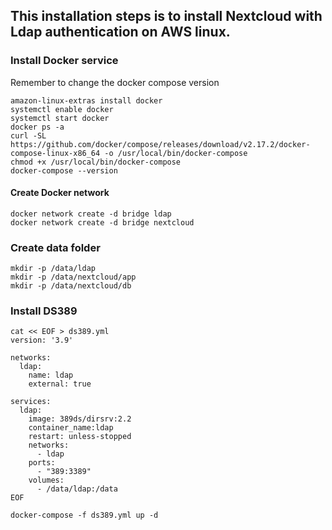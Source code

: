 ## This installation steps is to install Nextcloud with Ldap authentication on AWS linux.

### Install Docker service
Remember to change the docker compose version

```
amazon-linux-extras install docker
systemctl enable docker
systemctl start docker
docker ps -a
curl -SL https://github.com/docker/compose/releases/download/v2.17.2/docker-compose-linux-x86_64 -o /usr/local/bin/docker-compose
chmod +x /usr/local/bin/docker-compose
docker-compose --version
```

#### Create Docker network

```
docker network create -d bridge ldap
docker network create -d bridge nextcloud
```

### Create data folder

```
mkdir -p /data/ldap
mkdir -p /data/nextcloud/app
mkdir -p /data/nextcloud/db
```

### Install DS389

```
cat << EOF > ds389.yml
version: '3.9'

networks:
  ldap:
    name: ldap
    external: true
    
services:
  ldap:
    image: 389ds/dirsrv:2.2
    container_name:ldap
    restart: unless-stopped
    networks:
      - ldap
    ports:
      - "389:3389"
    volumes:
      - /data/ldap:/data
EOF
```

```
docker-compose -f ds389.yml up -d
```
